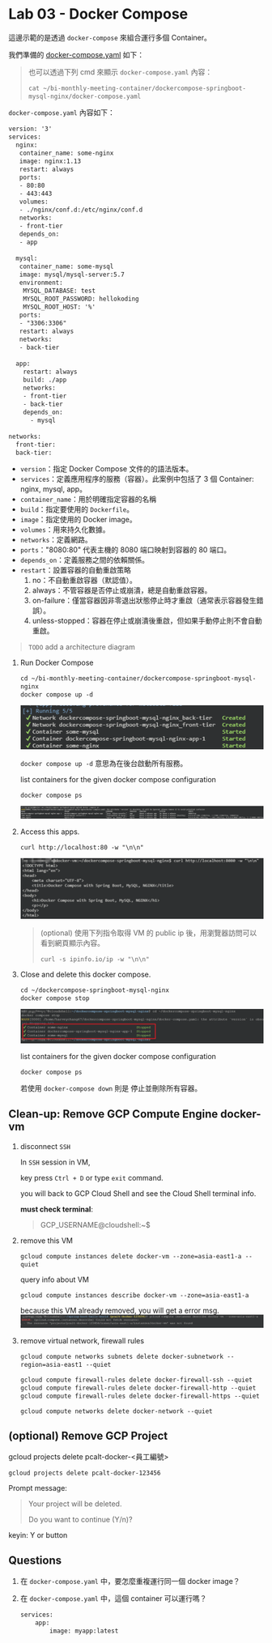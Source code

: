 # Lab 03 - Docker Compose

這邊示範的是透過 `docker-compose` 來組合運行多個 Container。

我們準備的 [docker-compose.yaml](..\dockercompose-springboot-mysql-nginx\docker-compose.yaml) 如下：

> 也可以透過下列 cmd 來顯示 `docker-compose.yaml` 內容：
> ```
> cat ~/bi-monthly-meeting-container/dockercompose-springboot-mysql-nginx/docker-compose.yaml
> ```

`docker-compose.yaml` 內容如下：

```
version: '3'
services:
  nginx:
   container_name: some-nginx
   image: nginx:1.13
   restart: always
   ports:
   - 80:80
   - 443:443
   volumes:
   - ./nginx/conf.d:/etc/nginx/conf.d
   networks:
   - front-tier
   depends_on:
   - app
 
  mysql:
   container_name: some-mysql
   image: mysql/mysql-server:5.7
   environment:
    MYSQL_DATABASE: test
    MYSQL_ROOT_PASSWORD: hellokoding
    MYSQL_ROOT_HOST: '%'
   ports:
   - "3306:3306"
   restart: always
   networks:
   - back-tier  

  app:
    restart: always
    build: ./app
    networks:
    - front-tier
    - back-tier  
    depends_on:
      - mysql

networks:
  front-tier:
  back-tier:

```

- `version`：指定 Docker Compose 文件的的語法版本。
- `services`：定義應用程序的服務（容器）。此案例中包括了 3 個 Container: nginx, mysql, app。
- `container_name`：用於明確指定容器的名稱
- `build`：指定要使用的 `Dockerfile`。
- `image`：指定使用的 Docker image。
- `volumes`：用來持久化數據。
- `networks`：定義網路。
- `ports`："8080:80" 代表主機的 8080 端口映射到容器的 80 端口。
- `depends_on`：定義服務之間的依賴關係。
- `restart`：設置容器的自動重啟策略
    1. no：不自動重啟容器（默認值）。
    2. always：不管容器是否停止或崩潰，總是自動重啟容器。
    3. on-failure：僅當容器因非零退出狀態停止時才重啟（通常表示容器發生錯誤）。
    4. unless-stopped：容器在停止或崩潰後重啟，但如果手動停止則不會自動重啟。


> `TODO` add a architecture diagram


1. Run Docker Compose
    ```
    cd ~/bi-monthly-meeting-container/dockercompose-springboot-mysql-nginx
    docker compose up -d
    ```
    ![lb03_docker_compose_start](./images/lb03_docker_compose_start.png)

    `docker compose up -d` 意思為在後台啟動所有服務。

    list containers for the given docker compose configuration
    ```
    docker compose ps
    ```
    ![lb03_docker_compose_ps](./images/lb03_docker_compose_ps.png)


2. Access this apps.
    ```
    curl http://localhost:80 -w "\n\n"
    ```
    ![lb03_access_app](./images/lb03_access_app.png)

    > (optional) 使用下列指令取得 VM 的 public ip 後，用瀏覽器訪問可以看到網頁顯示內容。
    > ```
    > curl -s ipinfo.io/ip -w "\n\n"
    > ```


3. Close and delete this docker compose.
    ```
    cd ~/dockercompose-springboot-mysql-nginx
    docker compose stop
    ```
    ![lb03_docker_compose_stop](./images/lb03_docker_compose_stop.png)

    list containers for the given docker compose configuration
    ```
    docker compose ps
    ```

    若使用 `docker-compose down` 則是 停止並刪除所有容器。


## Clean-up: Remove GCP Compute Engine docker-vm

1. disconnect `SSH`

    In `SSH` session in VM, 
    
    key press `Ctrl + D` or type `exit` command.

    you will back to GCP Cloud Shell and see the Cloud Shell terminal info.

    **must check terminal**:
    > GCP_USERNAME@cloudshell:~$    

2. remove this VM

    ```
    gcloud compute instances delete docker-vm --zone=asia-east1-a --quiet
    ```

    query info about VM
    ```
    gcloud compute instances describe docker-vm --zone=asia-east1-a
    ```

    because this VM already removed, you will get a error msg.
    ![l03_query_not_exist_vm](./images/l03_query_not_exist_vm.png)


3. remove virtual network, firewall rules
    ```
    gcloud compute networks subnets delete docker-subnetwork --region=asia-east1 --quiet
    ```

    ```
    gcloud compute firewall-rules delete docker-firewall-ssh --quiet
    gcloud compute firewall-rules delete docker-firewall-http --quiet
    gcloud compute firewall-rules delete docker-firewall-https --quiet
    ```

    ```
    gcloud compute networks delete docker-network --quiet
    ```

## (optional) Remove GCP Project

gcloud projects delete pcalt-docker-<員工編號>
```
gcloud projects delete pcalt-docker-123456
```

Prompt message:
> Your project will be deleted.
> 
> Do you want to continue (Y/n)?

keyin: Y or <Enter> button

## Questions

1. 在 `docker-compose.yaml` 中，要怎麼重複運行同一個 docker image？

2. 在 `docker-compose.yaml` 中，這個 container 可以運行嗎？

    ```
    services:
        app: 
            image: myapp:latest
    ```
